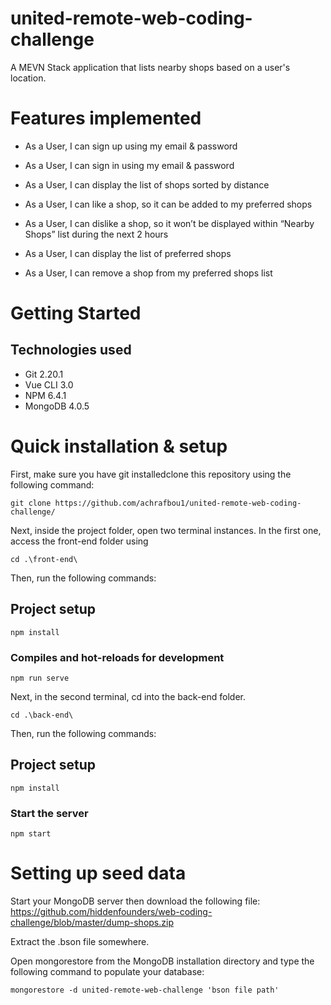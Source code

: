 # united-remote-web-coding-challenge
A MEVN Stack application that lists nearby shops based on a user's location.

# Features implemented
* As a User, I can sign up using my email & password

* As a User, I can sign in using my email & password

* As a User, I can display the list of shops sorted by distance

* As a User, I can like a shop, so it can be added to my preferred shops

* As a User, I can dislike a shop, so it won’t be displayed within “Nearby Shops” list during the next 2 hours

* As a User, I can display the list of preferred shops

* As a User, I can remove a shop from my preferred shops list

# Getting Started
## Technologies used
* Git 2.20.1
* Vue CLI 3.0
* NPM 6.4.1
* MongoDB 4.0.5

# Quick installation & setup
First, make sure you have git installedclone this repository using the following command:
```
git clone https://github.com/achrafbou1/united-remote-web-coding-challenge/
```

Next, inside the project folder, open two terminal instances. In the first one, access the front-end folder using
```
cd .\front-end\
```

Then, run the following commands:

## Project setup
```
npm install
```

### Compiles and hot-reloads for development
```
npm run serve
```

Next, in the second terminal, cd into the back-end folder.
```
cd .\back-end\
```
Then, run the following commands:

## Project setup
```
npm install
```

### Start the server
```
npm start
```

# Setting up seed data 

Start your MongoDB server then download the following file: https://github.com/hiddenfounders/web-coding-challenge/blob/master/dump-shops.zip

Extract the .bson file somewhere.

Open mongorestore from the MongoDB installation directory and type the following command to populate your database:
```
mongorestore -d united-remote-web-challenge 'bson file path'
```

